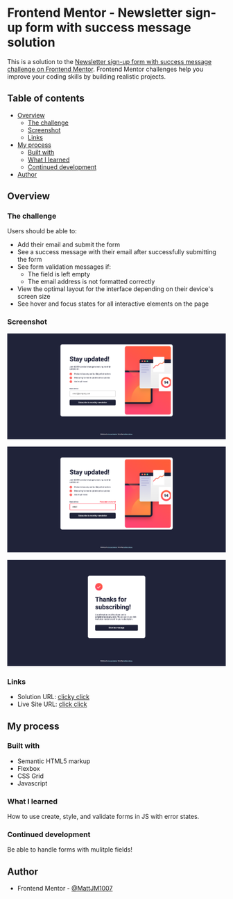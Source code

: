 # Frontend Mentor - Newsletter sign-up form with success message solution

This is a solution to the [Newsletter sign-up form with success message challenge on Frontend Mentor](https://www.frontendmentor.io/challenges/newsletter-signup-form-with-success-message-3FC1AZbNrv). Frontend Mentor challenges help you improve your coding skills by building realistic projects. 

## Table of contents

- [Overview](#overview)
  - [The challenge](#the-challenge)
  - [Screenshot](#screenshot)
  - [Links](#links)
- [My process](#my-process)
  - [Built with](#built-with)
  - [What I learned](#what-i-learned)
  - [Continued development](#continued-development)
- [Author](#author)


## Overview

### The challenge

Users should be able to:

- Add their email and submit the form
- See a success message with their email after successfully submitting the form
- See form validation messages if:
  - The field is left empty
  - The email address is not formatted correctly
- View the optimal layout for the interface depending on their device's screen size
- See hover and focus states for all interactive elements on the page

### Screenshot

![](./screenshot.png)

![](./error.png)

![](./success.png)


### Links

- Solution URL: [clicky click](https://your-solution-url.com)
- Live Site URL: [click click](https://your-live-site-url.com)

## My process

### Built with

- Semantic HTML5 markup
- Flexbox
- CSS Grid
- Javascript


### What I learned

How to use create, style, and validate forms in JS with error states.

### Continued development

Be able to handle forms with mulitple fields!


## Author

- Frontend Mentor - [@MattJM1007](https://www.frontendmentor.io/profile/MattJM1007)

